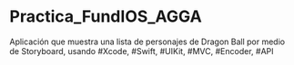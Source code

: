 # Practica_FundIOS_AGGA
Aplicación que muestra una lista de personajes de Dragon Ball por medio de Storyboard, usando #Xcode, #Swift, #UIKit, #MVC, #Encoder, #API

